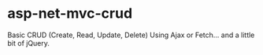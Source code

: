 # asp-net-mvc-crud
Basic CRUD (Create, Read, Update, Delete) Using Ajax or Fetch... and a little bit of jQuery.
